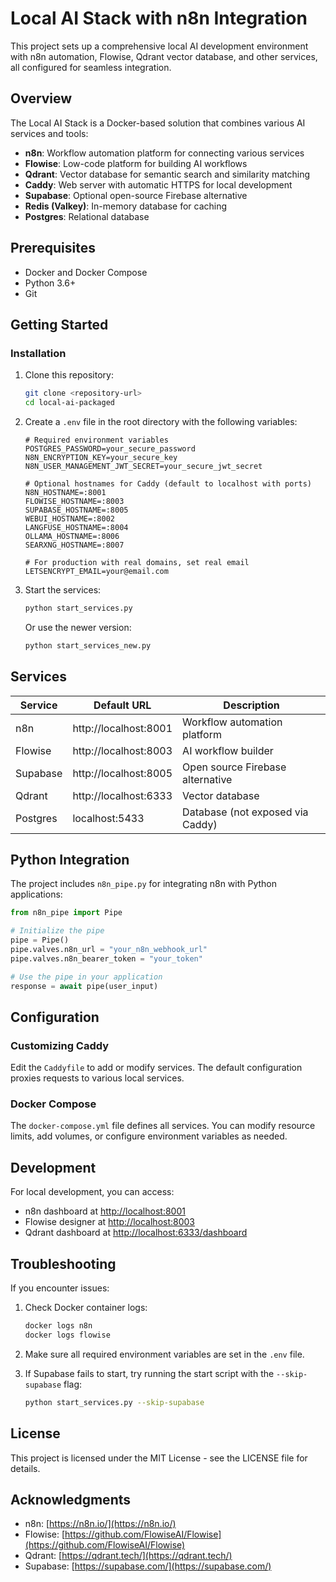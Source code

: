 # Local AI Stack with n8n Integration

This project sets up a comprehensive local AI development environment with n8n automation, Flowise, Qdrant vector database, and other services, all configured for seamless integration.

## Overview

The Local AI Stack is a Docker-based solution that combines various AI services and tools:

- **n8n**: Workflow automation platform for connecting various services
- **Flowise**: Low-code platform for building AI workflows
- **Qdrant**: Vector database for semantic search and similarity matching
- **Caddy**: Web server with automatic HTTPS for local development
- **Supabase**: Optional open-source Firebase alternative
- **Redis (Valkey)**: In-memory database for caching
- **Postgres**: Relational database

## Prerequisites

- Docker and Docker Compose
- Python 3.6+
- Git

## Getting Started

### Installation

1. Clone this repository:
   ```bash
   git clone <repository-url>
   cd local-ai-packaged
   ```

2. Create a `.env` file in the root directory with the following variables:
   ```
   # Required environment variables
   POSTGRES_PASSWORD=your_secure_password
   N8N_ENCRYPTION_KEY=your_secure_key
   N8N_USER_MANAGEMENT_JWT_SECRET=your_secure_jwt_secret
   
   # Optional hostnames for Caddy (default to localhost with ports)
   N8N_HOSTNAME=:8001
   FLOWISE_HOSTNAME=:8003
   SUPABASE_HOSTNAME=:8005
   WEBUI_HOSTNAME=:8002
   LANGFUSE_HOSTNAME=:8004
   OLLAMA_HOSTNAME=:8006
   SEARXNG_HOSTNAME=:8007
   
   # For production with real domains, set real email
   LETSENCRYPT_EMAIL=your@email.com
   ```

3. Start the services:
   ```bash
   python start_services.py
   ```
   
   Or use the newer version:
   ```bash
   python start_services_new.py
   ```

## Services

| Service    | Default URL              | Description                        |
|------------|--------------------------|-----------------------------------|
| n8n        | http://localhost:8001    | Workflow automation platform       |
| Flowise    | http://localhost:8003    | AI workflow builder               |
| Supabase   | http://localhost:8005    | Open source Firebase alternative  |
| Qdrant     | http://localhost:6333    | Vector database                   |
| Postgres   | localhost:5433           | Database (not exposed via Caddy)   |

## Python Integration

The project includes `n8n_pipe.py` for integrating n8n with Python applications:

```python
from n8n_pipe import Pipe

# Initialize the pipe
pipe = Pipe()
pipe.valves.n8n_url = "your_n8n_webhook_url"
pipe.valves.n8n_bearer_token = "your_token"

# Use the pipe in your application
response = await pipe(user_input)
```

## Configuration

### Customizing Caddy

Edit the `Caddyfile` to add or modify services. The default configuration proxies requests to various local services.

### Docker Compose

The `docker-compose.yml` file defines all services. You can modify resource limits, add volumes, or configure environment variables as needed.

## Development

For local development, you can access:

- n8n dashboard at [http://localhost:8001](http://localhost:8001)
- Flowise designer at [http://localhost:8003](http://localhost:8003)
- Qdrant dashboard at [http://localhost:6333/dashboard](http://localhost:6333/dashboard)

## Troubleshooting

If you encounter issues:

1. Check Docker container logs:
   ```bash
   docker logs n8n
   docker logs flowise
   ```

2. Make sure all required environment variables are set in the `.env` file.

3. If Supabase fails to start, try running the start script with the `--skip-supabase` flag:
   ```bash
   python start_services.py --skip-supabase
   ```

## License

This project is licensed under the MIT License - see the LICENSE file for details.

## Acknowledgments

- n8n: [https://n8n.io/](https://n8n.io/)
- Flowise: [https://github.com/FlowiseAI/Flowise](https://github.com/FlowiseAI/Flowise)
- Qdrant: [https://qdrant.tech/](https://qdrant.tech/)
- Supabase: [https://supabase.com/](https://supabase.com/)